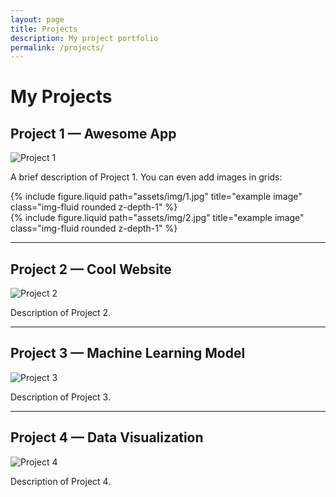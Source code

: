 ```yaml
---
layout: page
title: Projects
description: My project portfolio
permalink: /projects/
---
```


# My Projects

## Project 1 — Awesome App
![Project 1](/assets/img/project1.jpg)

A brief description of Project 1. You can even add images in grids:

<div class="row">
  <div class="col-sm">
    {% include figure.liquid path="assets/img/1.jpg" title="example image" class="img-fluid rounded z-depth-1" %}
  </div>
  <div class="col-sm">
    {% include figure.liquid path="assets/img/2.jpg" title="example image" class="img-fluid rounded z-depth-1" %}
  </div>
</div>

---

## Project 2 — Cool Website  
![Project 2](/assets/img/project2.jpg)

Description of Project 2.

---

## Project 3 — Machine Learning Model  
![Project 3](/assets/img/project3.jpg)

Description of Project 3.

---

## Project 4 — Data Visualization  
![Project 4](/assets/img/project4.jpg)

Description of Project 4.

